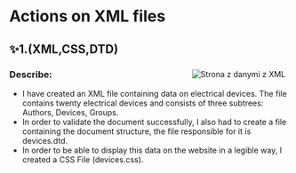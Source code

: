 # Actions on XML files

## ✨1.(XML,CSS,DTD)

<img src="https://i.imgflip.com/50tii7.gif" style="float: right; margin-right: 7px; margin-top: 7px;" title="Strona z danymi z XML"/>

### Describe: 
- I have created an XML file containing data on electrical devices. The file contains twenty electrical devices and consists of three subtrees: Authors, Devices, Groups.
- In order to validate the document successfully, I also had to create a file containing the document structure, the file responsible for it is devices.dtd.
- In order to be able to display this data on the website in a legible way, I created a CSS File (devices.css).
